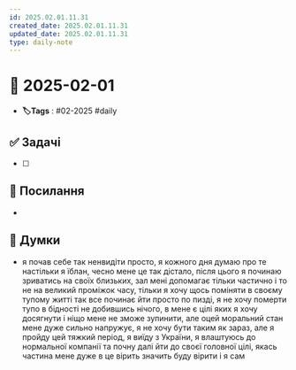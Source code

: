 ```yaml
---
id: 2025.02.01.11.31
created_date: 2025.02.01.11.31
updated_date: 2025.02.01.11.31
type: daily-note
---
```


# 📅 2025-02-01
- **🏷️Tags** : #02-2025 #daily 
## ✅ Задачі
- [ ]  
## 🔗 Посилання
- 
## 🧠 Думки
- я почав себе так ненвидіти просто, я кожного дня думаю про те настільки я їблан, чесно мене це так дістало, після цього я починаю зриватись на своїх близьких, зал мені допомагає тільки частично і то не на великий проміжок часу, тільки я хочу щось поміняти в своєму тупому житті так все починає йти просто по пизді, я не хочу померти тупо в бідності не добившись нічого, в мене  є цілі яких я хочу досягнути і ніщо мене не зможе зупинити, але оцей моральний стан мене дуже сильно напружує, я не хочу бути таким як зараз, але я пройду цей тяжкий період, я виїду з України, я влаштуюсь до нормальної компанії  та почну далі йти до своєї головної цілі, якась частина мене дуже в це вірить значить буду вірити і я сам